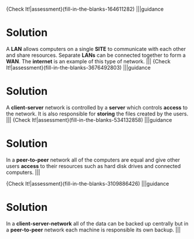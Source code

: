 {Check It!|assessment}(fill-in-the-blanks-164611282)
|||guidance
# Solution

A **LAN** allows computers on a single **SITE** to communicate with each other and share resources. Separate **LANs** can be connected together to form a **WAN**. The **internet** is an example of this type of network.
|||
{Check It!|assessment}(fill-in-the-blanks-3676492803)
|||guidance
# Solution

A **client-server** network is controlled by a **server** which controls **access** to the network. It is also responsible for **storing** the files created by the users.
|||
{Check It!|assessment}(fill-in-the-blanks-534132858)
|||guidance
# Solution

In a **peer-to-peer** network all of the computers are equal and give other users **access** to their resources such as hard disk drives and connected computers. 
|||


{Check It!|assessment}(fill-in-the-blanks-3109886426)
|||guidance
# Solution


In a **client-server-network** all of the data can be backed up centrally but in a **peer-to-peer** network each machine is responsible its own backup.
|||